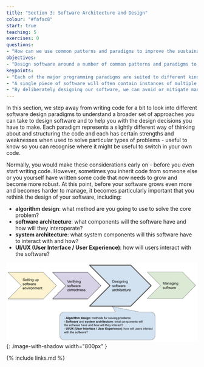 ```yaml
---
title: "Section 3: Software Architecture and Design"
colour: "#fafac8"
start: true
teaching: 5
exercises: 0
questions:
- "How can we use common patterns and paradigms to improve the sustainability of our software?"
objectives:
- "Design software around a number of common patterns and paradigms to improve extensibility, testability and overall sustainability."
keypoints:
- "Each of the major programming paradigms are suited to different kinds of problem."
- "A single piece of software will often contain instances of multiple paradigms."
- "By deliberately designing our software, we can avoid or mitigate many of the common issues encountered when working with legacy software."
---
```

In this section, we step away from writing code for a bit to look into different software design paradigms to
understand a broader set of approaches you can take to design software and to help you with the design decisions
you have to make. Each paradigm represents a slightly different way of thinking about and structuring the code
and each has certain strengths and weaknesses when used to solve particular types of problems - useful to know so
you can recognise where it might be useful to switch in your own code.

Normally, you would make these considerations early on - before you even start writing code. However, sometimes you
inherit code from someone else or you yourself have written some code that now needs to grow and become more robust.
At this point, before your software grows even more and becomes harder to manage,
it becomes particularly important that you rethink the design of your software, including:

- **algorithm design**: what method are you going to use to solve the core problem?
- **software architecture**: what components will the software have and how will they interoperate?
- **system architecture**: what system components will this software have to interact with and how?
- **UI/UX (User Interface / User Experience)**: how will users interact with the software?

![Software design and architecture](../fig/section3-overview.png){: .image-with-shadow width="800px" }

{% include links.md %}
